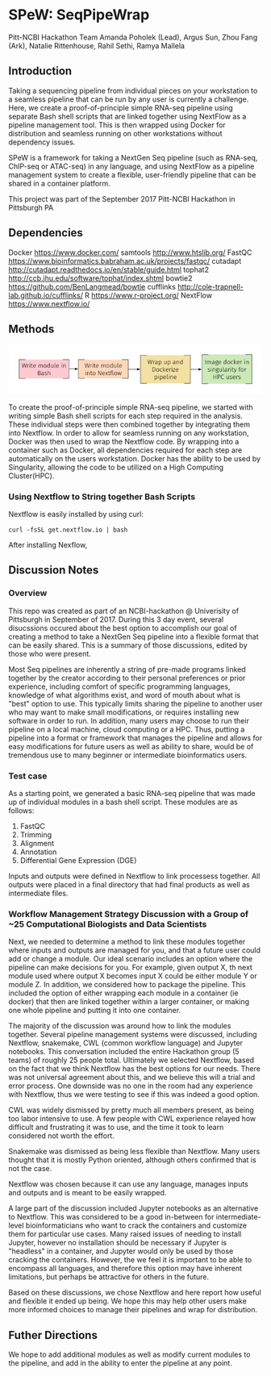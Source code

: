 # SPeW: SeqPipeWrap 
Pitt-NCBI Hackathon Team
Amanda Poholek (Lead), Argus Sun, Zhou Fang (Ark), Natalie Rittenhouse, Rahil Sethi, Ramya Mallela 

## Introduction
Taking a sequencing pipeline from individual pieces on your workstation to a seamless pipeline that can be run by any user is currently a challenge. Here, we create a proof-of-principle simple RNA-seq pipeline using separate Bash shell scripts that are linked together using NextFlow as a pipeline management tool. This is then wrapped using Docker for distribution and seamless running on other workstations without dependency issues. 

SPeW is a framework for taking a NextGen Seq pipeline (such as RNA-seq, ChIP-seq or ATAC-seq) in any language, and using NextFlow as a pipeline management system to create a flexible, user-friendly pipeline that can be shared in a container platform.

This project was part of the September 2017 Pitt-NCBI Hackathon in Pittsburgh PA

## Dependencies
Docker https://www.docker.com/
samtools http://www.htslib.org/
FastQC https://www.bioinformatics.babraham.ac.uk/projects/fastqc/
cutadapt http://cutadapt.readthedocs.io/en/stable/guide.html
tophat2 http://ccb.jhu.edu/software/tophat/index.shtml
bowtie2 https://github.com/BenLangmead/bowtie
cufflinks http://cole-trapnell-lab.github.io/cufflinks/
R https://www.r-project.org/
NextFlow https://www.nextflow.io/

## Methods 

![ScreenShot](SPeW_workflow.jpg)

To create the proof-of-principle simple RNA-seq pipeline, we started with writing simple Bash shell scripts for each step required in the analysis. These individual steps were then combined together by integrating them into Nextflow. In order to allow for seamless running on any workstation, Docker was then used to wrap the Nextflow code. By wrapping into a container such as Docker, all dependencies required for each step are automatically on the users workstation. Docker has the ability to be used by Singularity, allowing the code to be utilized on a High Computing Cluster(HPC).

### Using Nextflow to String together Bash Scripts
Nextflow is easily installed by using curl:

```
curl -fsSL get.nextflow.io | bash
```

After installing Nexflow, 

## Discussion Notes
### Overview

This repo was created as part of an NCBI-hackathon @ Univerisity of Pittsburgh in September of 2017. During this 3 day event, several disucssions occured about the best option to accomplish our goal of creating a method to take a NextGen Seq pipeline into a flexible format that can be easily shared. This is a summary of those discussions, edited by those who were present.

Most Seq pipelines are inherently a string of pre-made programs linked together by the creator according to their personal preferences or prior experience, including comfort of specific programming languages, knowledge of what algorithms exist, and word of mouth about what is "best" option to use. This typically limits sharing the pipeline to another user who may want to make small modifications, or requires installing new software in order to run. In addition, many users may choose to run their pipeline on a local machine, cloud computing or a HPC. Thus, putting a pipeline into a format or framework that manages the pipeline and allows for easy modifications for future users as well as ability to share, would be of tremendous use to many beginner or intermediate bioinformatics users. 

### Test case

As a starting point, we generated a basic RNA-seq pipeline that was made up of individual modules in a bash shell script. These modules are as follows:
1) FastQC
2) Trimming
3) Alignment
4) Annotation
5) Differential Gene Expression (DGE)

Inputs and outputs were defined in Nextflow to link processess together. All outputs were placed in a final directory that had final products as well as intermediate files. 

### Workflow Management Strategy Discussion with a Group of ~25 Computational Biologists and Data Scientists

Next, we needed to determine a method to link these modules together where inputs and outputs are managed for you, and that a future user could add or change a module. Our ideal scenario includes an option where the pipeline can make decisions for you. For example, given output X, th next module used where output X becomes input X could be either module Y or module Z. In addition, we considered how to package the pipeline. This included the option of either wrapping each module in a container (ie docker) that then are linked together within a larger container, or making one whole pipeline and putting it into one container.

The majority of the discussion was around how to link the modules together. Several pipeline management systems were discussed, including Nextflow, snakemake, CWL (common workflow language) and Jupyter notebooks. This conversation included the entire Hackathon group (5 teams) of roughly 25 people total. Ultimately we selected Nextflow, based on the fact that we think Nextflow has the best options for our needs. There was not universal agreement about this, and we believe this will a trial and error process. One downside was no one in the room had any experience with Nextflow, thus we were testing to see if this was indeed a good option.

CWL was widely dismissed by pretty much all members present, as being too labor intensive to use. A few people with CWL experience relayed how difficult and frustrating it was to use, and the time it took to learn considered not worth the effort. 

Snakemake was dismissed as being less flexible than Nextflow.  Many users thought that it is mostly Python oriented, although others confirmed that is not the case.  

Nextflow was chosen because it can use any language, manages inputs and outputs and is meant to be easily wrapped.  

A large part of the discussion included Jupyter notebooks as an alternative to Nextflow. This was considered to be a good in-between for intermediate-level bioinformaticians who want to crack the containers and customize them for particular use cases. Many raised issues of needing to install Jupyter, however no installation should be necessary if Jupyter is "headless" in a container, and Jupyter would only be used by those cracking the containers. However, the we feel it is important to be able to encompass all languages, and therefore this option may have inherent limitations, but perhaps be attractive for others in the future.

Based on these discussions, we chose Nextflow and here report how useful and flexible it ended up being. We hope this may help other users make more informed choices to manage their pipelines and wrap for distribution.

## Futher Directions 
We hope to add additional modules as well as modify current modules to the pipeline, and add in the ability to enter the pipeline at any point. 
